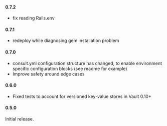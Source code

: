 #### 0.7.2

* fix reading Rails.env

#### 0.7.1

* redeploy while diagnosing gem installation problem

#### 0.7.0

* consult.yml configuration structure has changed, to enable environment specific configuration blocks (see readme for example)
* Improve safety around edge cases

#### 0.6.0

* Fixed tests to account for versioned key-value stores in Vault 0.10+

#### 0.5.0

Initial release.

